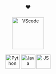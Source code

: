 <h3 align="center">❤</h3>

<h3 align="center"></h3>
<div align="center">
<a href="https://code.visualstudio.com/" target="_blank">
    <img src="https://cdn.discordapp.com/attachments/807077862880444456/884032015106732052/1024px-Visual_Studio_Code_1.png" alt="VScode" width="100" height="100"/>
</a>   
</div>
&nbsp
<div align="center">
    <img src="https://cdn.discordapp.com/attachments/807077862880444456/946760752046440488/768px-Python-logo-notext.png" alt="Python" width="45">
    <img src="https://cdn.discordapp.com/attachments/807077862880444456/946765385108185158/java_icon_130901.png" alt="Java" width="45">
    <img src="https://cdn.discordapp.com/attachments/807077862880444456/946762797314867220/img.png" alt="JS" width="45">

</div>
